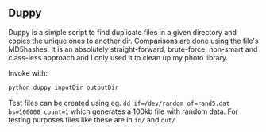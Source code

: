 Duppy
-----

Duppy is a simple script to find duplicate files in a given
directory and copies the unique ones to another dir. Comparisons
are done using the file's MD5hashes. It is an absolutely straight-forward,
brute-force, non-smart and class-less approach and I only used it to 
clean up my photo library.

Invoke with:
```bash
python duppy inputDir outputDir
```

Test files can be created using eg. ``dd if=/dev/random of=rand5.dat bs=100000 count=1`` which
generates a 100kb file with random data. For testing purposes files like these are in `in/` and `out/`

